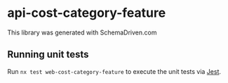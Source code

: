 
# api-cost-category-feature

This library was generated with SchemaDriven.com

## Running unit tests

Run `nx test web-cost-category-feature` to execute the unit tests via [Jest](https://jestjs.io).

